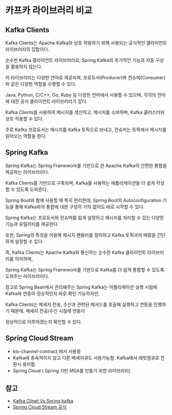 # 카프카 라이브러리 비교

## Kafka Clients


Kafka Clients는 Apache Kafka와 상호 작용하기 위해 사용되는 공식적인 클라이언트 라이브러리의 집합이다.

순수한 Kafka 클라이언트 라이브러리로, Spring Kafka의 추가적인 기능과 자동 구성을 활용하지 않는다.

이 라이브러리는 다양한 언어로 제공되며, 프로듀서(Producer)와 컨슈머(Consumer)와 같은 다양한 역할을 수행할 수 있다.

Java, Python, C/C++, Go, Ruby 등 다양한 언어에서 사용할 수 있으며, 각각의 언어에 대한 공식 클라이언트 라이브러리가 있다.

Kafka Clients를 사용하여 메시지를 생산하고, 메시지를 소비하며, Kafka 클러스터와 상호 작용할 수 있다.

주로 Kafka 프로듀서는 메시지를 Kafka 토픽으로 보내고, 컨슈머는 토픽에서 메시지를 읽어오는 역할을 한다.

## Spring Kafka

Spring Kafka는 Spring Framework를 기반으로 한 Apache Kafka의 간편한 통합을 제공하는 라이브러리다.

Kafka Clients를 기반으로 구축되며, Kafka를 사용하는 애플리케이션을 더 쉽게 작성할 수 있도록 도와준다.

Spring Boot와 함께 사용할 때 특히 편리한데, Spring Boot의 Autoconfiguration 기능을 통해 Kafka와의 통합에 대한 구성이 거의 없어도 바로 시작할 수 있다.

Spring Kafka는 프로듀서와 컨슈머를 쉽게 설정하고 메시지를 처리할 수 있는 다양한 기능과 유틸리티를 제공한다.

또한, Spring의 특성을 이용해 메시지 핸들러를 정의하고 Kafka 토픽과의 매핑을 간단하게 설정할 수 있다.

즉, Kafka Clients는 Apache Kafka와 통신하는 순수한 Kafka 클라이언트 라이브러리를 의미하며, 

Spring Kafka는 Spring Framework를 기반으로 Kafka를 더 쉽게 통합할 수 있도록 도와주는 라이브러리다.

참고로 Spring Bean에서 관리해주는 Spring Kafka는 어플리케이션 실행 시점에 Kafka와 연동이 정상적인지 바로 확인 가능하지만, 

Kafka Clients는 메세지 전송, 수신과 관련된 메서드를 호출해 실행하고 연동을 진행하기 때문에, 메세지 전공/수신 시점에 연동이 

정상적으로 이루어졌는지 확인할 수 있다.

## Spring Cloud Stream

- kis-channel-contract 에서 사용중
- Kafka에 종속적이지 않고 다른 메세지큐도 사용가능함. Kafka에서 래빗엠큐로 전환시 용이함.
- Spring Cloud ( Spring 기반 MSA를 만들기 위한 라이브러리) 


## 참고
- [Kafka Clinet Vs Spring kafka](https://hoehen-flug.tistory.com/42)
- [Spring Cloud Stream 공식](https://spring.io/projects/spring-cloud-stream)
